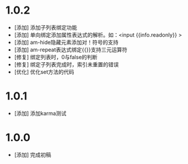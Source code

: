 # 1.0.2
- [添加] 添加子列表绑定功能
- [添加] 单向绑定添加属性表达式的解析。如：&lt;input {{info.readonly}} &gt;
- [添加] am-hide隐藏元素添加对！符号的支持
- [添加] am-repeat表达式绑定{{}}支持三元运算符
- [修复] 绑定列表时，0与false的判断
- [修复] 绑定子列表完成时，索引未重置的错误
- [优化] 优化set方法的代码

# 1.0.1
- [添加] 添加karma测试

# 1.0.0
- [添加] 完成初稿